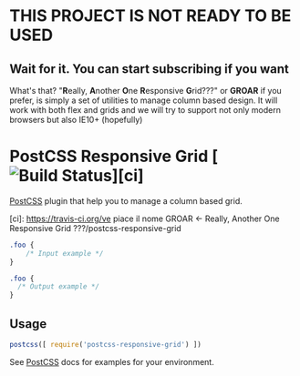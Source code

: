 # THIS PROJECT IS NOT READY TO BE USED
## Wait for it. You can start subscribing if you want
What's that? "**R**eally, **A**nother **O**ne **R**esponsive **G**rid???" or **GROAR** if you prefer, is simply a set of utilities to manage column based design. It will work with both flex and grids and we will try to support not only modern browsers but also IE10+ (hopefully)





# PostCSS Responsive Grid [![Build Status][ci-img]][ci]

[PostCSS] plugin that help you to manage a column based grid.

[PostCSS]: https://github.com/postcss/postcss
[ci-img]:  https://travis-ci.org/makhbeth/postcss-responsive-grid.svg
[ci]:      https://travis-ci.org/ve piace il nome GROAR <- Really, Another One Responsive Grid ???/postcss-responsive-grid

```css
.foo {
    /* Input example */
}
```

```css
.foo {
  /* Output example */
}
```

## Usage

```js
postcss([ require('postcss-responsive-grid') ])
```

See [PostCSS] docs for examples for your environment.
